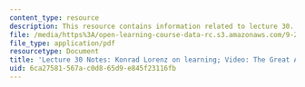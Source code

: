 ```yaml
---
content_type: resource
description: This resource contains information related to lecture 30.
file: /media/https%3A/open-learning-course-data-rc.s3.amazonaws.com/9-20-animal-behavior-fall-2013/6ca27581567ac0d865d9e845f23116fb_MIT9_20F13_Lec30.pdf
file_type: application/pdf
resourcetype: Document
title: 'Lecture 30 Notes: Konrad Lorenz on learning; Video: The Great Apes'
uid: 6ca27581-567a-c0d8-65d9-e845f23116fb
---
```

